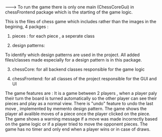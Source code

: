 ---> To run the game there is only one main (ChessCoreGui) in chessFrontend package which is the starting of the game logic.

This is the files of chess game which includes rather than the images in the begining,
4 packges : 
  1) pieces :
  for each piece , a seperate class

  2) design patterns:
     
  To identify which design patterns are used in the project.
  All added files/classes made especially for a design pattern is in this package.
  
  3) chessCore:
  for all backend classes responsible for the game logic

  4) chessFrontend:
  for all classes of the project responsible for the GUI and UI
  
The game features are :
  It is a game between 2 players , when a player paly their turn the board is turned automatically so the other player can see their pieces and play as a normal view.
  There is "undo" feature to undo the last move , implemented by memento design pattern.
  The game shows the player all avalible moves of a piece once the player clicked on the piece.
  The game shows a warning message if a move was made incorrectly based on the game logic or if a player tried to move the opponent pieces.
  The game has no timer and only end when a player wins or in case of draws. 
  
